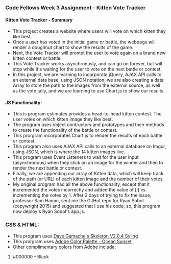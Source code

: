 ### Code Fellows Week 3 Assignment - Kitten Vote Tracker

#### Kitten Vote Tracker - Summary
+ This project creates a website where users will vote on which kitten they like best.
+ Once a user has voted in the initial game or battle, the webpage will render a doughnut chart to show the results of the game.
+ Next, the Vote Tracker will prompt the user to vote again on a brand new kitten contest or battle.
+ This Vote Tracker works asynchronusly, and can go on forever, but will stop while it's waiting for the user to vote on the next battle or contest.
+ In this project, we are learning to incorporate jQuery, AJAX API calls to an external data base, using JSON notation, we are also creating a data Array to store the path to the images from the external source, as well as the vote tally, and we are learning to use Chart.js to show our results.


#### JS Functionality:
+ This is program estimates provides a head-to-head kitten contest. The user votes on which kitten image they like best.
+ The program uses object contructors and prototypes and their methods to create the functionality of the battle or contest.
+ This prorgram incorporates Chart.js to render the results of each battle or contest.
+ This program also uses AJAX API calls to an external database on Imgur, using JSON, which is where the 14 kitten images live.
+ This program uses Event Listeners to wait for the user input (asynchronous) when they click on an image for the winner and then to render the next battle or contest.
+ Finally, we are appending our array of Kitten data, which will keep track of the path (or URL) of each kitten image and the number of their votes.
+ My original program had all the above functionality, except that it incremented the votes incorrectly and added the value of [i] vs. incrementing the votes by 1. After 2 days of trying to fix the issue, professor Sam Hamm, sent me the GitHut repo for Ryan Sobol (copywright 2015) and suggested that I use his code; so, this program now deploy's Ryan Sobol's app.js.


### CSS & HTML:
+ This program uses [Dave Gamache's Skeleton V2.0.4 Syling](http:www.getskeleton.com/)
+ This prorgram uses [Adobe Color Palette - Ocean Sunset](https://color.adobe.com/Ocean-Sunset-color-theme-46355/)
+ Other complimentary colors from Adobe include:
1. #000000 - Black
